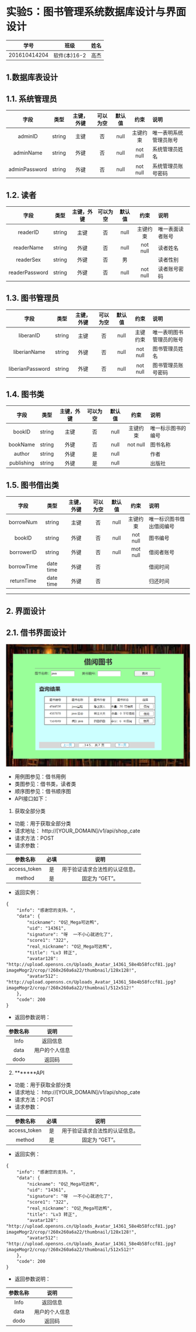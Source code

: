 # 实验5：图书管理系统数据库设计与界面设计
|学号|班级|姓名|
|:-------:|:-------------: | :----------:|
|201610414204|软件(本)16-2|高杰|

## 1.数据库表设计

## 1.1. 系统管理员
|字段|类型|主键，外键|可以为空|默认值|约束|说明|
|:-------:|:-------------:|:------:|:----:|:---:|:----:|:-----|
|adminID|string|主键|否|null |主键约束|唯一表明系统管理员账号|
|adminName|string|外键|否|null|not null|系统管理员姓名|
|adminPassword|string|外键|否|null|not null|系统管理员账号密码|

## 1.2. 读者
|字段|类型|主键，外键|可以为空|默认值|约束|说明|
|:-------:|:-------------:|:------:|:----:|:---:|:----:|:-----|
|readerID|string|主键|否|null|主键约束|唯一表面读者账号|
|readerName|string|外键|否|null | not null|读者姓名|
|readerSex|string|外键|否| 男| |读者性别|
|readerPassword|string|外键|否|null| not null|读者账号密码|

## 1.3. 图书管理员
|字段|类型|主键，外键|可以为空|默认值|约束|说明|
|:-------:|:-------------:|:------:|:----:|:---:|:----:|:-----|
|liberanID|string|主键|否|null|主键约束|唯一表明图书管理员的账号|
|liberianName|string|外键|否|null|not null|图书管理员姓名|
|liberianPassword|string|外键|否|null|not null|图书管理员账号密码|

## 1.4. 图书类
|字段|类型|主键，外键|可以为空|默认值|约束|说明|
|:-------:|:-------------:|:------:|:----:|:---:|:----:|:-----|
|bookID|string|主键|否|null|主键约束|唯一标示图书的编号|
|bookName|string| 外键|否|null|not null|图书名称|
|author|string|外键|是|null| |作者|
|publishing|string|外键|是|null| |出版社|

## 1.5. 图书借出类
|字段|类型|主键，外键|可以为空|默认值|约束|说明|
|:-------:|:-------------:|:------:|:----:|:---:|:----:|:-----|
|borrowNum|string|主键|否|null|主键约束|唯一标识图书借出借阅编号|
|bookID|string|外键|否|null|not null|图书编号|
|borrowerID|string|外键|否|null|mot null|借阅者账号|
|borrowTime|date time|外键|否| | |借阅时间|
|returnTime|date time|外键|否| | |归还时间|

***

## 2. 界面设计
## 2.1. 借书界面设计
![](index.png)
- 用例图参见：借书用例
- 类图参见：借书类，读者类
- 顺序图参见：借书顺序图
- API接口如下：

1. 获取全部分类

- 功能：用于获取全部分类
- 请求地址： http://[YOUR_DOMAIN]/v1/api/shop_cate
- 请求方法：POST
- 请求参数：

|参数名称|必填|说明|
|:-------:|:-------------: | :----------:|
|access_token|是|用于验证请求合法性的认证信息。 |
|method|是|固定为 “GET”。|

- 返回实例：
```
{
    "info": "感谢您的支持。",
    "data": {
        "nickname": "O记_Mega可达鸭",
        "uid": "14361",
        "signature": "呀  一不小心就进化了",
        "score1": "322",
        "real_nickname": "O记_Mega可达鸭",
        "title": "Lv3 转正",
        "avatar128": "http://upload.opensns.cn/Uploads_Avatar_14361_58e4b58fccf81.jpg?imageMogr2/crop/!260x260a6a22/thumbnail/128x128!",
        "avatar512": "http://upload.opensns.cn/Uploads_Avatar_14361_58e4b58fccf81.jpg?imageMogr2/crop/!260x260a6a22/thumbnail/512x512!"
    },
    "code": 200
}
```
- 返回参数说明：
    
|参数名称|说明|
|:-------:|:-------------: |
|Info|返回信息|
|data|用户的个人信息|
|dodo|返回码|

2. *******API
- 功能：用于获取全部分类
- 请求地址： http://[YOUR_DOMAIN]/v1/api/shop_cate
- 请求方法：POST
- 请求参数：

|参数名称|必填|说明|
|:-------:|:-------------: | :----------:|
|access_token|是|用于验证请求合法性的认证信息。 |
|method|是|固定为 “GET”。|

- 返回实例：
```
{
    "info": "感谢您的支持。",
    "data": {
        "nickname": "O记_Mega可达鸭",
        "uid": "14361",
        "signature": "呀  一不小心就进化了",
        "score1": "322",
        "real_nickname": "O记_Mega可达鸭",
        "title": "Lv3 转正",
        "avatar128": "http://upload.opensns.cn/Uploads_Avatar_14361_58e4b58fccf81.jpg?imageMogr2/crop/!260x260a6a22/thumbnail/128x128!",
        "avatar512": "http://upload.opensns.cn/Uploads_Avatar_14361_58e4b58fccf81.jpg?imageMogr2/crop/!260x260a6a22/thumbnail/512x512!"
    },
    "code": 200
}
```
- 返回参数说明：
    
|参数名称|说明|
|:-------:|:-------------: |
|Info|返回信息|
|data|用户的个人信息|
|dodo|返回码|


 